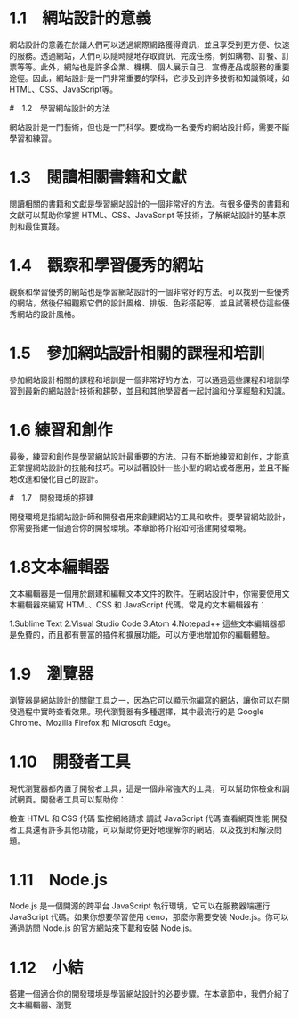 #  1.1　網站設計的意義

 網站設計的意義在於讓人們可以透過網際網路獲得資訊，並且享受到更方便、快速的服務。透過網站，人們可以隨時隨地存取資訊、完成任務，例如購物、訂餐、訂票等等。此外，網站也是許多企業、機構、個人展示自己、宣傳產品或服務的重要途徑。因此，網站設計是一門非常重要的學科，它涉及到許多技術和知識領域，如HTML、CSS、JavaScript等。

#　1.2　學習網站設計的方法

網站設計是一門藝術，但也是一門科學。要成為一名優秀的網站設計師，需要不斷學習和練習。

#  1.3　閱讀相關書籍和文獻

閱讀相關的書籍和文獻是學習網站設計的一個非常好的方法。有很多優秀的書籍和文獻可以幫助你掌握 HTML、CSS、JavaScript 等技術，了解網站設計的基本原則和最佳實踐。

#  1.4　觀察和學習優秀的網站

觀察和學習優秀的網站也是學習網站設計的一個非常好的方法。可以找到一些優秀的網站，然後仔細觀察它們的設計風格、排版、色彩搭配等，並且試著模仿這些優秀網站的設計風格。

#  1.5　參加網站設計相關的課程和培訓

參加網站設計相關的課程和培訓是一個非常好的方法，可以通過這些課程和培訓學習到最新的網站設計技術和趨勢，並且和其他學習者一起討論和分享經驗和知識。

#  1.6 練習和創作

最後，練習和創作是學習網站設計最重要的方法。只有不斷地練習和創作，才能真正掌握網站設計的技能和技巧。可以試著設計一些小型的網站或者應用，並且不斷地改進和優化自己的設計。

#　1.7　開發環境的搭建

開發環境是指網站設計師和開發者用來創建網站的工具和軟件。要學習網站設計，你需要搭建一個適合你的開發環境。本章節將介紹如何搭建開發環境。

#  1.8文本編輯器

文本編輯器是一個用於創建和編輯文本文件的軟件。在網站設計中，你需要使用文本編輯器來編寫 HTML、CSS 和 JavaScript 代碼。常見的文本編輯器有：

1.Sublime Text
2.Visual Studio Code
3.Atom
4.Notepad++
這些文本編輯器都是免費的，而且都有豐富的插件和擴展功能，可以方便地增加你的編輯體驗。

#  1.9　瀏覽器
瀏覽器是網站設計的關鍵工具之一，因為它可以顯示你編寫的網站，讓你可以在開發過程中實時查看效果。現代瀏覽器有多種選擇，其中最流行的是 Google Chrome、Mozilla Firefox 和 Microsoft Edge。

#  1.10　開發者工具
現代瀏覽器都內置了開發者工具，這是一個非常強大的工具，可以幫助你檢查和調試網頁。開發者工具可以幫助你：

檢查 HTML 和 CSS 代碼
監控網絡請求
調試 JavaScript 代碼
查看網頁性能
開發者工具還有許多其他功能，可以幫助你更好地理解你的網站，以及找到和解決問題。

#  1.11　Node.js
Node.js 是一個開源的跨平台 JavaScript 執行環境，它可以在服務器端運行 JavaScript 代碼。如果你想要學習使用 deno，那麼你需要安裝 Node.js。你可以通過訪問 Node.js 的官方網站來下載和安裝 Node.js。

#  1.12　小結
搭建一個適合你的開發環境是學習網站設計的必要步驟。在本章節中，我們介紹了文本編輯器、瀏覽